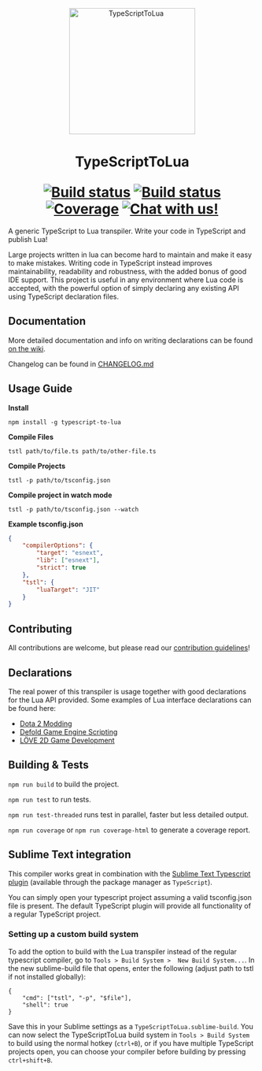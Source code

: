 <div align="center">
    <img src="logo-hq.png?raw=true" alt="TypeScriptToLua" width="256" />
    <h1>
        TypeScriptToLua
        <p></p>
        <a href="https://travis-ci.org/TypeScriptToLua/TypeScriptToLua"><img alt="Build status" src="https://img.shields.io/travis/TypeScriptToLua/TypeScriptToLua/master.svg?style=for-the-badge" /></a>
        <a href="https://ci.appveyor.com/project/Perryvw/typescripttolua-pa0ym"><img alt="Build status" src="https://img.shields.io/appveyor/ci/Perryvw/typescripttolua-pa0ym/master.svg?logo=appveyor&style=for-the-badge" /></a>
        <a href="https://codecov.io/gh/TypeScriptToLua/typescripttolua"><img alt="Coverage" src="https://img.shields.io/codecov/c/gh/TypeScriptToLua/typescripttolua.svg?logo=codecov&style=for-the-badge" /></a>
        <a href="https://discord.gg/BWAq58Y"><img alt="Chat with us!" src="https://img.shields.io/discord/515854149821267971.svg?style=for-the-badge&colorB=7581dc&logo=discord&logoColor=white"></a>
    </h1>
</div>

A generic TypeScript to Lua transpiler. Write your code in TypeScript and publish Lua!

Large projects written in lua can become hard to maintain and make it easy to make mistakes. Writing code in TypeScript instead improves maintainability, readability and robustness, with the added bonus of good IDE support. This project is useful in any environment where Lua code is accepted, with the powerful option of simply declaring any existing API using TypeScript declaration files.

## Documentation
More detailed documentation and info on writing declarations can be found [on the wiki](https://github.com/TypeScriptToLua/TypescriptToLua/wiki).

Changelog can be found in [CHANGELOG.md](https://github.com/TypeScriptToLua/TypescriptToLua/blob/master/CHANGELOG.md)

## Usage Guide

**Install**

`npm install -g typescript-to-lua`

**Compile Files**

`tstl path/to/file.ts path/to/other-file.ts`

**Compile Projects**

`tstl -p path/to/tsconfig.json`

**Compile project in watch mode**

`tstl -p path/to/tsconfig.json --watch`

**Example tsconfig.json**
```json
{
    "compilerOptions": {
        "target": "esnext",
        "lib": ["esnext"],
        "strict": true
    },
    "tstl": {
        "luaTarget": "JIT"
    }
}
```

## Contributing
All contributions are welcome, but please read our [contribution guidelines](https://github.com/TypeScriptToLua/TypescriptToLua/blob/master/CONTRIBUTING.md)!

## Declarations
The real power of this transpiler is usage together with good declarations for the Lua API provided. Some examples of Lua interface declarations can be found here:
- [Dota 2 Modding](https://github.com/ModDota/API/tree/master/declarations/server)
- [Defold Game Engine Scripting](https://github.com/dasannikov/DefoldTypeScript/blob/master/defold.d.ts)
- [LÖVE 2D Game Development](https://github.com/hazzard993/love-typescript-definitions)

## Building & Tests

`npm run build` to build the project.

`npm run test` to run tests.

`npm run test-threaded` runs test in parallel, faster but less detailed output.

`npm run coverage` or `npm run coverage-html` to generate a coverage report.

## Sublime Text integration
This compiler works great in combination with the [Sublime Text Typescript plugin](https://github.com/Microsoft/TypeScript-Sublime-Plugin) (available through the package manager as `TypeScript`).

You can simply open your typescript project assuming a valid tsconfig.json file is present. The default TypeScript plugin will provide all functionality of a regular TypeScript project.

### Setting up a custom build system
To add the option to build with the Lua transpiler instead of the regular typescript compiler, go to `Tools > Build System >  New Build System...`. In the new sublime-build file that opens, enter the following (adjust path to tstl if not installed globally):

```
{
    "cmd": ["tstl", "-p", "$file"],
    "shell": true
}
```
Save this in your Sublime settings as a `TypeScriptToLua.sublime-build`. You can now select the TypeScriptToLua build system in `Tools > Build System` to build using the normal hotkey (`ctrl+B`), or if you have multiple TypeScript projects open, you can choose your compiler before building by pressing `ctrl+shift+B`.
